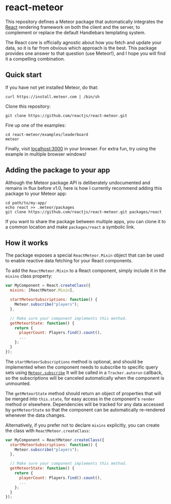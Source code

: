 react-meteor
============

This repository defines a Meteor package that automatically integrates the
[React](http://facebook.github.io/react/) rendering framework on both the
client and the server, to complement or replace the default Handlebars
templating system.

The React core is officially agnostic about how you fetch and update your
data, so it is far from obvious which approach is the best. This package
provides one answer to that question (use Meteor!), and I hope you will
find it a compelling combination.

Quick start
-----------

If you have not yet installed Meteor, do that:
```
curl https://install.meteor.com | /bin/sh
```

Clone this repository:
```
git clone https://github.com/reactjs/react-meteor.git
```

Fire up one of the examples:
```
cd react-meteor/examples/leaderboard
meteor
```

Finally, visit [localhost:3000](http://localhost:3000) in your browser.
For extra fun, try using the example in multiple browser windows!

Adding the package to your app
------------------------------

Although the Meteor package API is deliberately undocumented and remains
in flux before v1.0, here is how I currently recommend adding this package
to your Meteor app:
```
cd path/to/my-app/
echo react >> .meteor/packages
git clone https://github.com/reactjs/react-meteor.git packages/react
```

If you want to share the package between multiple apps, you can clone it
to a common location and make `packages/react` a symbolic link.

How it works
------------

The package exposes a special `ReactMeteor.Mixin` object that can be used
to enable reactive data fetching for your React components.

To add the `ReactMeteor.Mixin` to a React component, simply include it in
the `mixins` class property:
```js
var MyComponent = React.createClass({
  mixins: [ReactMeteor.Mixin],

  startMeteorSubscriptions: function() {
    Meteor.subscribe("players");
  },

  // Make sure your component implements this method.
  getMeteorState: function() {
    return {
      playerCount: Players.find().count(),
      ...
    };
  }
});
```

The `startMeteorSubscriptions` method is optional, and should be
implemented when the component needs to subscribe to specific query sets
using [`Meteor.subscribe`](http://docs.meteor.com/#/full/meteor_subscribe)
It will be called in a `Tracker.autorun` callback, so the subscriptions
will be canceled automatically when the component is unmounted.

The `getMeteorState` method should return an object of properties that
will be merged into `this.state`, for easy access in the component's
`render` method or elsewhere.  Dependencies will be tracked for any data
accessed by `getMeteorState` so that the component can be automatically
re-rendered whenever the data changes.

Alternatively, if you prefer not to declare `mixins` explicitly, you can
create the class with `ReactMeteor.createClass`:
```js
var MyComponent = ReactMeteor.createClass({
  startMeteorSubscriptions: function() {
    Meteor.subscribe("players");
  },

  // Make sure your component implements this method.
  getMeteorState: function() {
    return {
      playerCount: Players.find().count(),
      ...
    };
  }
});
```
